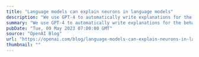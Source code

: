 ```yaml
---
title: "Language models can explain neurons in language models"
description: "We use GPT-4 to automatically write explanations for the behavior of neurons in large language models and to score those explanations. We release a dataset of these (imperfect) explanations and scores for every neuron in GPT-2."
summary: "We use GPT-4 to automatically write explanations for the behavior of neurons in large language models and to score those explanations. We release a dataset of these (imperfect) explanations and scores for every neuron in GPT-2."
pubDate: "Tue, 09 May 2023 07:00:00 GMT"
source: "OpenAI Blog"
url: "https://openai.com/blog/language-models-can-explain-neurons-in-language-models"
thumbnail: ""
---
```


